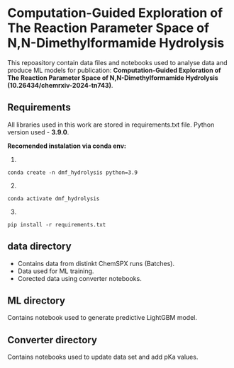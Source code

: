 # Computation-Guided Exploration of The Reaction Parameter Space of N,N-Dimethylformamide Hydrolysis

This repoasitory contain data files and notebooks used to analyse data and produce ML models for publication: **Computation-Guided Exploration of The Reaction Parameter Space of N,N-Dimethylformamide Hydrolysis (10.26434/chemrxiv-2024-tn743)**. 

## Requirements
All libraries used in this work are stored in requirements.txt file. Python version used -  **3.9.0**. 

**Recomended instalation via conda env:**

1. 
```
conda create -n dmf_hydrolysis python=3.9
```
2. 
```
conda activate dmf_hydrolysis
```
3. 
```
pip install -r requirements.txt
```

## data directory

* Contains data from distinkt ChemSPX runs (Batches).
* Data used for ML training.
* Corected data using converter notebooks. 

## ML directory

Contains notebook used to generate predictive LightGBM model.

## Converter directory 

Contains notebooks used to update data set and add pKa values. 

